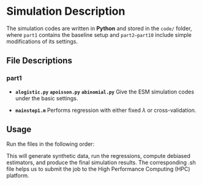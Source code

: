 # Simulation Description

The simulation codes are written in **Python** and stored in the `code/` folder, where `part1` contains the baseline setup and `part2–part10` include simple modifications of its settings.

## File Descriptions

### part1
- **`alogistic.py`** **`apoisson.py`** **`abinomial.py`**  Give the ESM simulation codes under the basic settings.

- **`mainstep1.m`**  Performs regression with either fixed $\lambda$ or cross-validation.


## Usage

Run the files in the following order:

This will generate synthetic data, run the regressions, compute debiased estimators, and produce the final simulation results. The corresponding .sh file helps us to submit the job to the High Performance Computing (HPC) platform.

